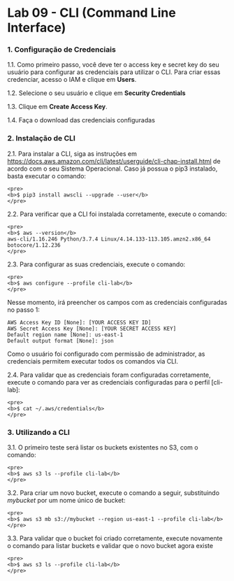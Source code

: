 # Lab 09 - CLI (Command Line Interface)


### 1. Configuração de Credenciais

1.1. Como primeiro passo, você deve ter o access key e secret key do seu usuário para configurar as credenciais para utilizar o CLI. Para criar essas credenciar, acesso o IAM e clique em **Users**.

1.2. Selecione o seu usuário e clique em **Security Credentials**

1.3. Clique em **Create Access Key**.

1.4. Faça o download das credenciais configuradas


### 2. Instalação de CLI

2.1. Para instalar a CLI, siga as instruções em https://docs.aws.amazon.com/cli/latest/userguide/cli-chap-install.html de acordo com o seu Sistema Operacional. Caso já possua o pip3 instalado, basta executar o comando:

```
<pre>
<b>$ pip3 install awscli --upgrade --user</b>
</pre>
```

2.2. Para verificar que a CLI foi instalada corretamente, execute o comando:

```
<pre>
<b>$ aws --version</b>
aws-cli/1.16.246 Python/3.7.4 Linux/4.14.133-113.105.amzn2.x86_64 botocore/1.12.236
</pre>
```

2.3. Para configurar as suas credenciais, execute o comando:

```
<pre>
<b>$ aws configure --profile cli-lab</b>
</pre>
```

Nesse momento, irá preencher os campos com as credenciais configuradas no passo 1:

```
AWS Access Key ID [None]: [YOUR ACCESS KEY ID]
AWS Secret Access Key [None]: [YOUR SECRET ACCESS KEY]
Default region name [None]: us-east-1
Default output format [None]: json
```

Como o usuário foi configurado com permissão de administrador, as credenciais permitem executar todos os comandos via CLI.

2.4. Para validar que as credenciais foram configuradas corretamente, execute o comando para ver as credenciais configuradas para o perfil [cli-lab]:

```
<pre>
<b>$ cat ~/.aws/credentials</b>
</pre>
```

### 3. Utilizando a CLI

3.1. O primeiro teste será listar os buckets existentes no S3, com o comando:

```
<pre>
<b>$ aws s3 ls --profile cli-lab</b>
</pre>
```

3.2. Para criar um novo bucket, execute o comando a seguir, substituindo *mybucket* por um nome único de bucket:

```
<pre>
<b>$ aws s3 mb s3://mybucket --region us-east-1 --profile cli-lab</b>
</pre>
```

3.3. Para validar que o bucket foi criado corretamente, execute novamente o comando para listar buckets e validar que o novo bucket agora existe

```
<pre>
<b>$ aws s3 ls --profile cli-lab</b>
</pre>
```
